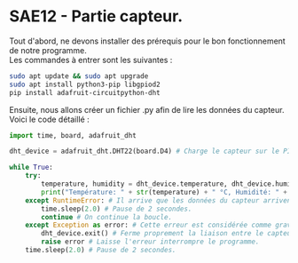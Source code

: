 # SAE12 - Partie capteur.

Tout d'abord, ne devons installer des prérequis pour le bon fonctionnement de notre programme.
<br>Les commandes à entrer sont les suivantes :
```bash
sudo apt update && sudo apt upgrade
sudo apt install python3-pip libgpiod2
pip install adafruit-circuitpython-dht
```
Ensuite, nous allons créer un fichier .py afin de lire les données du capteur.
<br>Voici le code détaillé :
```python
import time, board, adafruit_dht

dht_device = adafruit_dht.DHT22(board.D4) # Charge le capteur sur le PIN GPIO 4.

while True:
    try:
        temperature, humidity = dht_device.temperature, dht_device.humidity # Récupère les données du capteur.
        print("Température: " + str(temperature) + " °C, Humidité: " + str(humidity) + "%", end="\r") # Affiche ces données dans la console.
    except RuntimeError: # Il arrive que les données du capteur arrivent dans le Raspberry en étant corrompues, on ignore donc cette erreur.
        time.sleep(2.0) # Pause de 2 secondes.
        continue # On continue la boucle.
    except Exception as error: # Cette erreur est considérée comme grave, elle n'est pas censée arriver mais on sait jamais.
        dht_device.exit() # Ferme proprement la liaison entre le capteur et le programme.
        raise error # Laisse l'erreur interrompre le programme.
    time.sleep(2.0) # Pause de 2 secondes.
```
